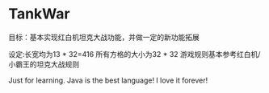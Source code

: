 # TankWar
目标：基本实现红白机坦克大战功能，并做一定的新功能拓展

设定:长宽均为13 * 32=416
	所有方格的大小为32 * 32
	游戏规则基本参考红白机/小霸王的坦克大战规则



Just for learning. Java is the best language! I love it forever! 